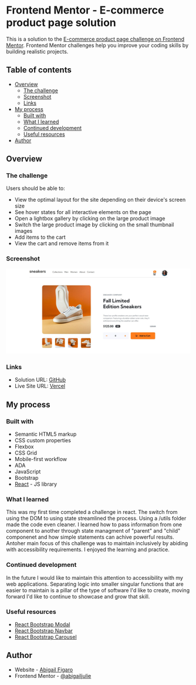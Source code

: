 # Frontend Mentor - E-commerce product page solution

This is a solution to the [E-commerce product page challenge on Frontend Mentor](https://www.frontendmentor.io/challenges/ecommerce-product-page-UPsZ9MJp6). Frontend Mentor challenges help you improve your coding skills by building realistic projects.

## Table of contents

- [Overview](../README-template.md#overview)
  - [The challenge](../README-template.md#the-challenge)
  - [Screenshot](../README-template.md#screenshot)
  - [Links](../README-template.md#links)
- [My process](../README-template.md#my-process)
  - [Built with](../README-template.md#built-with)
  - [What I learned](../README-template.md#what-i-learned)
  - [Continued development](../README-template.md#continued-development)
  - [Useful resources](../README-template.md#useful-resources)
- [Author](../README-template.md#author)

## Overview

### The challenge

Users should be able to:

- View the optimal layout for the site depending on their device's screen size
- See hover states for all interactive elements on the page
- Open a lightbox gallery by clicking on the large product image
- Switch the large product image by clicking on the small thumbnail images
- Add items to the cart
- View the cart and remove items from it

### Screenshot

![](./src/assets/images/screenshot.JPG)

### Links

- Solution URL: [GitHub](https://github.com/abigailjulie/FrontendMentor_EcommerceProductPage)
- Live Site URL: [Vercel](https://your-live-site-url.com)

## My process

### Built with

- Semantic HTML5 markup
- CSS custom properties
- Flexbox
- CSS Grid
- Mobile-first workflow
- ADA
- JavaScript
- Bootstrap
- [React](https://reactjs.org/) - JS library


### What I learned

This was my first time completed a challenge in react. The switch from using the DOM to using state streamlined the process. Using a /utils folder made the code even cleaner. I learned how to pass information from one component to another through state managment of "parent" and "child" componenet and how simple statements can achive powerful results. Antoher main focus of this challenge was to maintain inclusively by abiding with accessibility requirements. I enjoyed the learning and practice.

### Continued development

In the future I would like to maintain this attention to accessibility with my web applications. Separating logic into smaller singular functions that are easier to maintain is a pillar of the type of software I'd like to create, moving forward I'd like to continue to showcase and grow that skill. 

### Useful resources

- [React Bootstrap Modal](https://react-bootstrap.netlify.app/docs/components/modal/)
- [React Bootstrap Navbar](https://react-bootstrap.netlify.app/docs/components/navbar)
- [React Bootstrap Carousel](https://react-bootstrap.netlify.app/docs/components/carousel)

## Author

- Website - [Abigail Figaro](https://www.abigaildesigns.org)
- Frontend Mentor - [@abigailjulie](https://www.frontendmentor.io/profile/abigailjulie)

